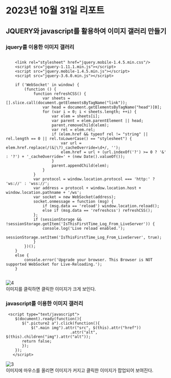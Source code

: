 # 2023년 10월 31일 리포트
## JQUERY와 javascript를 활용하여 이미지 갤러리 만들기
### jquery를 이용한 이미지 갤러리

```

	<link rel="stylesheet" href="jquery.mobile-1.4.5.min.css"/>
	<script src="jquery-1.11.1.min.js"></script>
	<script src="jquery.mobile-1.4.5.min.js"></script>
	<script src="jquery-3.6.0.min.js"></script>

 	if ('WebSocket' in window) {
		(function () {
			function refreshCSS() {
				var sheets = [].slice.call(document.getElementsByTagName("link"));
				var head = document.getElementsByTagName("head")[0];
				for (var i = 0; i < sheets.length; ++i) {
					var elem = sheets[i];
					var parent = elem.parentElement || head;
					parent.removeChild(elem);
					var rel = elem.rel;
					if (elem.href && typeof rel != "string" || rel.length == 0 || rel.toLowerCase() == "stylesheet") {
						var url = elem.href.replace(/(&|\?)_cacheOverride=\d+/, '');
						elem.href = url + (url.indexOf('?') >= 0 ? '&' : '?') + '_cacheOverride=' + (new Date().valueOf());
					}
					parent.appendChild(elem);
				}
			}
			var protocol = window.location.protocol === 'http:' ? 'ws://' : 'wss://';
			var address = protocol + window.location.host + window.location.pathname + '/ws';
			var socket = new WebSocket(address);
			socket.onmessage = function (msg) {
				if (msg.data == 'reload') window.location.reload();
				else if (msg.data == 'refreshcss') refreshCSS();
			};
			if (sessionStorage && !sessionStorage.getItem('IsThisFirstTime_Log_From_LiveServer')) {
				console.log('Live reload enabled.');
				sessionStorage.setItem('IsThisFirstTime_Log_From_LiveServer', true);
			}
		})();
	}
	else {
		console.error('Upgrade your browser. This Browser is NOT supported WebSocket for Live-Reloading.');
	}


```
   
![4](https://github.com/rhkdtjq0915/cordova/assets/80075223/c921b29b-9161-498c-b352-ed7045fd0a6f)   
이미지를 클릭하면 클릭한 이미지가 크게 보인다.   

### javascript를 이용한 이미지 갤러리  
   
```
 <script type="text/javascript">
	$(document).ready(function(){
	   $(".picture2 a").click(function(){
		   $(".main img").attr("src", $(this).attr("href"))
							.attr("alt", $(this).children("img").attr("alt"));
	   return false;
	   });
	});
   </script>

```
   
![3](https://github.com/rhkdtjq0915/cordova/assets/80075223/5a1c5246-d904-4ff3-9edf-c508063249a9)   
이미지에 마우스를 올리면 이미지가 커지고 클릭한 이미지가 팝업되어 보여진다.

   
   
